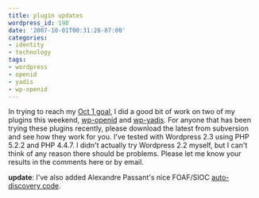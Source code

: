 ```yaml
---
title: plugin updates
wordpress_id: 198
date: '2007-10-01T00:31:26-07:00'
categories:
- identity
- technology
tags:
- wordpress
- openid
- yadis
- wp-openid
---
```

In trying to reach my [Oct 1 goal][], I did a good bit of work on two of my plugins this weekend, [wp-openid][] and
[wp-yadis][].  For anyone that has been trying these plugins recently, please download the latest from subversion and
see how they work for you.  I've tested with Wordpress 2.3 using PHP 5.2.2 and PHP 4.4.7.  I didn't actually try
Wordpress 2.2 myself, but I can't think of any reason there should be problems.  Please let me know your results in the
comments here or by email.

**update**: I've also added Alexandre Passant's nice FOAF/SIOC [auto-discovery code][].

[Oct 1 goal]: http://willnorris.com/2007/09/wordpress-openid-20-coming-soon
[wp-openid]: http://willnorris.com/projects/wpopenid/
[wp-yadis]: http://willnorris.com/projects/wp-yadis/
[auto-discovery code]: http://apassant.net/blog/2007/09/23/retrieving-foaf-profile-from-openid/
